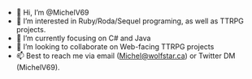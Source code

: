 - 👋 Hi, I’m @MichelV69
- 👀 I’m interested in Ruby/Roda/Sequel programing, as well as TTRPG projects.
- 🌱 I’m currently focusing on C# and Java
- 💞️ I’m looking to collaborate on Web-facing TTRPG projects
- 📫 Best to reach me via email (Michel@wolfstar.ca) or Twitter DM (MichelV69).

<!---
MichelV69/MichelV69 is a ✨ special ✨ repository because its `README.md` (this file) appears on your GitHub profile.
You can click the Preview link to take a look at your changes.
--->
